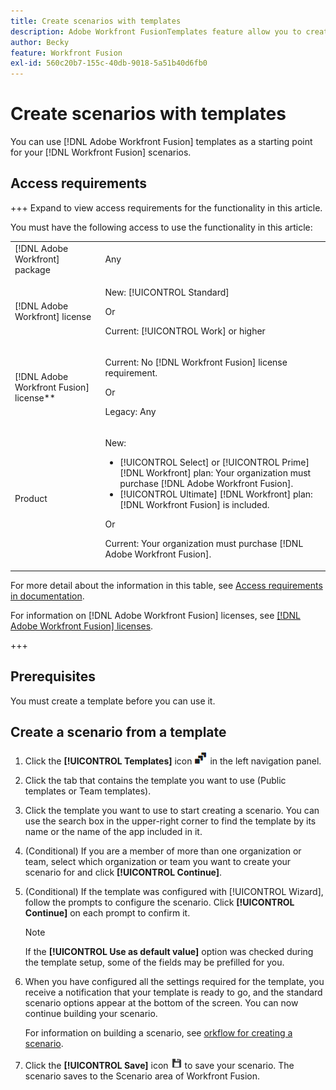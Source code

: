 ```yaml
---
title: Create scenarios with templates
description: Adobe Workfront FusionTemplates feature allow you to create and use existing templates as a starting point for your Workfront Fusion scenarios.
author: Becky
feature: Workfront Fusion
exl-id: 560c20b7-155c-40db-9018-5a51b40d6fb0
---
```

# Create scenarios with templates

You can use [!DNL Adobe Workfront Fusion]  templates as a starting point for your [!DNL Workfront Fusion] scenarios.

## Access requirements

+++ Expand to view access requirements for the functionality in this article.

You must have the following access to use the functionality in this article:

<table style="table-layout:auto">
 <col> 
 <col> 
 <tbody> 
  <tr> 
   <td role="rowheader">[!DNL Adobe Workfront] package</td> 
   <td> <p>Any</p> </td> 
  </tr> 
  <tr data-mc-conditions=""> 
   <td role="rowheader">[!DNL Adobe Workfront] license</td> 
   <td> <p>New: [!UICONTROL Standard]</p><p>Or</p><p>Current: [!UICONTROL Work] or higher</p> </td> 
  </tr> 
  <tr> 
   <td role="rowheader">[!DNL Adobe Workfront Fusion] license**</td> 
   <td>
   <p>Current: No [!DNL Workfront Fusion] license requirement.</p>
   <p>Or</p>
   <p>Legacy: Any </p>
   </td> 
  </tr> 
  <tr> 
   <td role="rowheader">Product</td> 
   <td>
   <p>New:</p> <ul><li>[!UICONTROL Select] or [!UICONTROL Prime] [!DNL Workfront] plan: Your organization must purchase [!DNL Adobe Workfront Fusion].</li><li>[!UICONTROL Ultimate] [!DNL Workfront] plan: [!DNL Workfront Fusion] is included.</li></ul>
   <p>Or</p>
   <p>Current: Your organization must purchase [!DNL Adobe Workfront Fusion].</p>
   </td> 
  </tr>
 </tbody> 
</table>

For more detail about the information in this table, see [Access requirements in documentation](/help/workfront-fusion/references/licenses-and-roles/access-level-requirements-in-documentation.md).

For information on [!DNL Adobe Workfront Fusion] licenses, see [[!DNL Adobe Workfront Fusion] licenses](/help/workfront-fusion/set-up-and-manage-workfront-fusion/licensing-operations-overview/license-automation-vs-integration.md).

+++

## Prerequisites

You must create a template before you can use it.

## Create a scenario from a template

1. Click the **[!UICONTROL Templates]** icon ![](assets/templates-icon.png) in the left navigation panel.
1. Click the tab that contains the template you want to use (Public templates or Team templates).
1. Click the template you want to use to start creating a scenario. You can use the search box in the upper-right corner to find the template by its name or the name of the app included in it.
1. (Conditional) If you are a member of more than one organization or team, select which organization or team you want to create your scenario for and click **[!UICONTROL Continue]**.
1. (Conditional) If the template was configured with [!UICONTROL Wizard], follow the prompts to configure the scenario. Click **[!UICONTROL Continue]** on each prompt to confirm it.

   >[!NOTE]
   >
   >If the **[!UICONTROL Use as default value]** option was checked during the template setup, some of the fields may be prefilled for you.

1. When you have configured all the settings required for the template, you receive a notification that your template is ready to go, and the standard scenario options appear at the bottom of the screen. You can now continue building your scenario.

   For information on building a scenario, see [orkflow for creating a scenario](/help/workfront-fusion/create-scenarios/plan-a-scenario/create-a-scenario-workflow.md).

1. Click the **[!UICONTROL Save]** icon ![](assets/save-icon.png) to save your scenario. The scenario saves to the Scenario area of Workfront Fusion.
